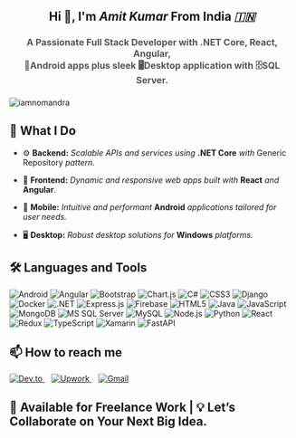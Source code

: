 <h2 align="center">
  Hi 👋, I'm <em>Amit Kumar</em> From India <em>🇮🇳</em> 
</h2> 
<h4 align="center" style="font-size:16px; color: #555;">
  A Passionate Full Stack Developer with <strong>.NET Core</strong>, <strong>React</strong>, <strong>Angular</strong>, <br/>
  📱Android apps plus sleek 🖥️Desktop application with 🗄️SQL Server. 
</h4>


<p align="left"> <img src="https://komarev.com/ghpvc/?username=iamnomandra&label=Profile%20views&color=0e75b6&style=flat" alt="iamnomandra" /> </p>
  
## 🔧 What I Do

- ⚙️ **Backend:** _Scalable APIs and services using_ **.NET Core** _with_ Generic Repository _pattern._

- 🎨 **Frontend:** _Dynamic and responsive web apps built with_ **React** _and_ **Angular**.

- 📱 **Mobile:** _Intuitive and performant_ **Android** _applications tailored for user needs._

- 🖥️ **Desktop:**  _Robust desktop solutions for_ **Windows** _platforms._

<h2 align="left">🛠️ Languages and Tools</h2>
<p align="left">
  <img src="https://img.shields.io/badge/-Android-3DDC84?style=for-the-badge&logo=android&logoColor=white" alt="Android" />
  <img src="https://img.shields.io/badge/-Angular-DD0031?style=for-the-badge&logo=angular&logoColor=white" alt="Angular" />
  <img src="https://img.shields.io/badge/-Bootstrap-563D7C?style=for-the-badge&logo=bootstrap&logoColor=white" alt="Bootstrap" />
  <img src="https://img.shields.io/badge/-Chart.js-303030?style=for-the-badge&logo=chartdotjs&logoColor=white" alt="Chart.js" />
  <img src="https://img.shields.io/badge/-C%23-239120?style=for-the-badge&logo=c-sharp&logoColor=white" alt="C#" />
  <img src="https://img.shields.io/badge/-CSS3-1572B6?style=for-the-badge&logo=css3&logoColor=white" alt="CSS3" />
  <img src="https://img.shields.io/badge/-Django-092E20?style=for-the-badge&logo=django&logoColor=white" alt="Django" />
  <img src="https://img.shields.io/badge/-Docker-2496ED?style=for-the-badge&logo=docker&logoColor=white" alt="Docker" />
  <img src="https://img.shields.io/badge/-.NET-512BD4?style=for-the-badge&logo=dot-net&logoColor=white" alt=".NET" />
  <img src="https://img.shields.io/badge/-Express.js-000000?style=for-the-badge&logo=express&logoColor=white" alt="Express.js" />
  <img src="https://img.shields.io/badge/-Firebase-FFCA28?style=for-the-badge&logo=firebase&logoColor=black" alt="Firebase" />
  <img src="https://img.shields.io/badge/-HTML5-E34F26?style=for-the-badge&logo=html5&logoColor=white" alt="HTML5" />
  <img src="https://img.shields.io/badge/-Java-007396?style=for-the-badge&logo=java&logoColor=white" alt="Java" />
  <img src="https://img.shields.io/badge/-JavaScript-F7DF1E?style=for-the-badge&logo=javascript&logoColor=black" alt="JavaScript" />
  <img src="https://img.shields.io/badge/-MongoDB-47A248?style=for-the-badge&logo=mongodb&logoColor=white" alt="MongoDB" />
  <img src="https://img.shields.io/badge/-MS%20SQL%20Server-CC2927?style=for-the-badge&logo=microsoft%20sql%20server&logoColor=white" alt="MS SQL Server" />
  <img src="https://img.shields.io/badge/-MySQL-4479A1?style=for-the-badge&logo=mysql&logoColor=white" alt="MySQL" />
  <img src="https://img.shields.io/badge/-Node.js-339933?style=for-the-badge&logo=node.js&logoColor=white" alt="Node.js" />
  <img src="https://img.shields.io/badge/-Python-3776AB?style=for-the-badge&logo=python&logoColor=white" alt="Python" />
  <img src="https://img.shields.io/badge/-React-20232A?style=for-the-badge&logo=react&logoColor=61DAFB" alt="React" />
  <img src="https://img.shields.io/badge/-Redux-764ABC?style=for-the-badge&logo=redux&logoColor=white" alt="Redux" />
  <img src="https://img.shields.io/badge/-TypeScript-3178C6?style=for-the-badge&logo=typescript&logoColor=white" alt="TypeScript" />
  <img src="https://img.shields.io/badge/-Xamarin-3498DB?style=for-the-badge&logo=xamarin&logoColor=white" alt="Xamarin" />
  <img src="https://img.shields.io/badge/-FastAPI-009688?style=for-the-badge&logo=fastapi&logoColor=white" alt="FastAPI" />
</p>
 
<h2 align="left">📫 How to reach me</h2>
<p align="left">
  <a href="https://dev.to/iamnomandra" target="_blank" rel="noreferrer">
    <img src="https://img.shields.io/badge/Dev.to-000000?style=for-the-badge&logo=dev-dot-to&logoColor=white" alt="Dev.to" />
  </a>
  &nbsp;&nbsp;
  <a href="https://www.upwork.com/freelancers/iamnomandra" target="_blank" rel="noreferrer">
    <img src="https://img.shields.io/badge/Upwork-6fda44?style=for-the-badge&logo=upwork&logoColor=white" alt="Upwork" />
  </a>
  &nbsp;&nbsp;
  <a href="mailto:iamnomandra@gmail.com" target="_blank" rel="noreferrer">
    <img src="https://img.shields.io/badge/Gmail-D14836?style=for-the-badge&logo=gmail&logoColor=white" alt="Gmail" />
  </a>
</p>

## 💼 Available for Freelance Work | 💡 Let’s Collaborate on Your Next Big Idea.
